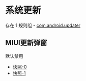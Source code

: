 # 系统更新

存在 1 规则组 - [com.android.updater](/src/apps/com.android.updater.ts)

## MIUI更新弹窗

默认禁用

- [快照-0](https://gkd-kit.gitee.io/import/12715712)
- [快照-1](https://i.gkd.li/import/12749906)
